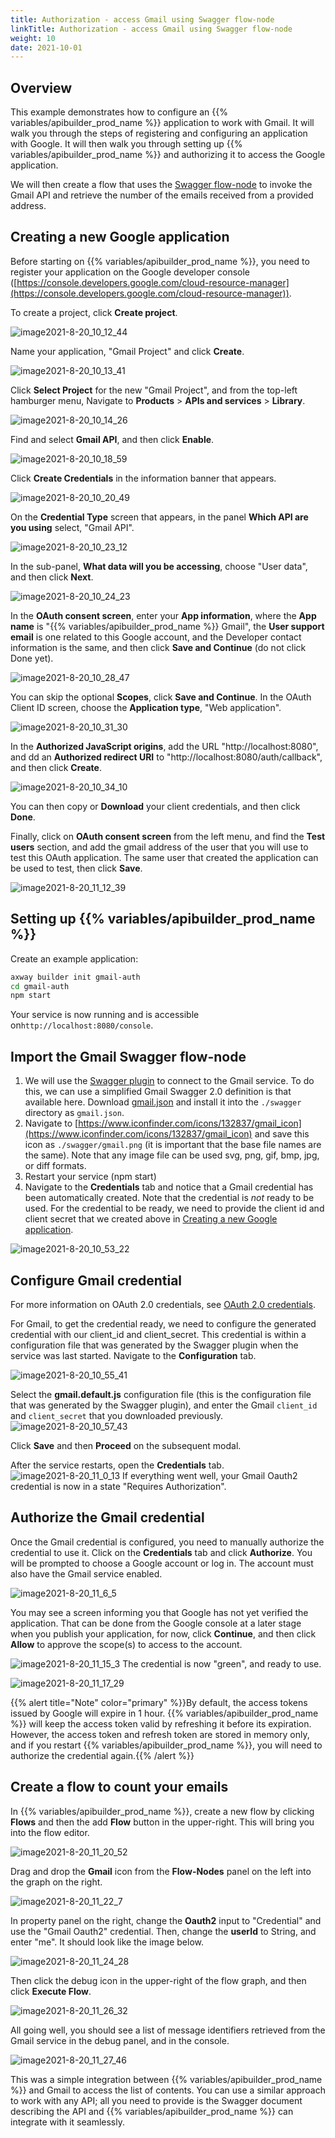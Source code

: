 ```yaml
---
title: Authorization - access Gmail using Swagger flow-node
linkTitle: Authorization - access Gmail using Swagger flow-node
weight: 10
date: 2021-10-01
---
```


## Overview

This example demonstrates how to configure an {{% variables/apibuilder_prod_name %}} application to work with Gmail. It will walk you through the steps of registering and configuring an application with Google. It will then walk you through setting up {{% variables/apibuilder_prod_name %}} and authorizing it to access the Google application.

We will then create a flow that uses the [Swagger flow-node](/docs/developer_guide/flows/flow_nodes/swagger_flow_node/) to invoke the Gmail API and retrieve the number of the emails received from a provided address.

## Creating a new Google application

Before starting on {{% variables/apibuilder_prod_name %}}, you need to register your application on the Google developer console ([https://console.developers.google.com/cloud-resource-manager](https://console.developers.google.com/cloud-resource-manager)).

To create a project, click **Create project**.

![image2021-8-20_10_12_44](/Images/image2021_8_20_10_12_44.png)

Name your application, "Gmail Project" and click **Create**.

![image2021-8-20_10_13_41](/Images/image2021_8_20_10_13_41.png)

Click **Select Project** for the new "Gmail Project", and from the top-left hamburger menu, Navigate to **Products** > **APIs and services** > **Library**.

![image2021-8-20_10_14_26](/Images/image2021_8_20_10_14_26.png)

Find and select **Gmail API**, and then click **Enable**.

![image2021-8-20_10_18_59](/Images/image2021_8_20_10_18_59.png)

Click **Create Credentials** in the information banner that appears.

![image2021-8-20_10_20_49](/Images/image2021_8_20_10_20_49.png)

On the **Credential Type** screen that appears, in the panel **Which API are you using** select, "Gmail API".

![image2021-8-20_10_23_12](/Images/image2021_8_20_10_23_12.png)

In the sub-panel, **What data will you be accessing**, choose "User data", and then click **Next**.

![image2021-8-20_10_24_23](/Images/image2021_8_20_10_24_23.png)

In the **OAuth consent screen**, enter your **App information**, where the **App name** is "{{% variables/apibuilder_prod_name %}} Gmail", the **User support email** is one related to this Google account, and the Developer contact information is the same, and then click **Save and Continue** (do not click Done yet).

![image2021-8-20_10_28_47](/Images/image2021_8_20_10_28_47.png)

You can skip the optional **Scopes**, click **Save and Continue**. In the OAuth Client ID screen, choose the **Application type**, "Web application".

![image2021-8-20_10_31_30](/Images/image2021_8_20_10_31_30.png)

In the **Authorized JavaScript origins**, add the URL "http://localhost:8080", and dd an **Authorized redirect URI** to "http://localhost:8080/auth/callback", and then click **Create**.

![image2021-8-20_10_34_10](/Images/image2021_8_20_10_34_10.png)

You can then copy or **Download** your client credentials, and then click **Done**.

Finally, click on **OAuth consent screen** from the left menu, and find the **Test users** section, and add the gmail address of the user that you will use to test this OAuth application. The same user that created the application can be used to test, then click **Save**.

![image2021-8-20_11_12_39](/Images/image2021_8_20_11_12_39.png)

## Setting up {{% variables/apibuilder_prod_name %}}

Create an example application:

```bash
axway builder init gmail-auth
cd gmail-auth
npm start
```

Your service is now running and is accessible on`http://localhost:8080/console`.

## Import the Gmail Swagger flow-node

1. We will use the [Swagger plugin](https://www.npmjs.com/package/@axway/api-builder-plugin-fn-swagger) to connect to the Gmail service. To do this, we can use a simplified Gmail Swagger 2.0 definition is that available here. Download [gmail.json](/files/gmail.json) and install it into the `./swagger` directory as `gmail.json`.
1. Navigate to [https://www.iconfinder.com/icons/132837/gmail_icon](https://www.iconfinder.com/icons/132837/gmail_icon) and save this icon as `./swagger/gmail.png` (it is important that the base file names are the same). Note that any image file can be used svg, png, gif, bmp, jpg, or diff formats.
1. Restart your service (npm start)
1. Navigate to the **Credentials** tab and notice that a Gmail credential has been automatically created. Note that the credential is _not_ ready to be used. For the credential to be ready, we need to provide the client id and client secret that we created above in [Creating a new Google application](#creating-a-new-google-application).

![image2021-8-20_10_53_22](/Images/image2021_8_20_10_53_22.png)

## Configure Gmail credential

For more information on OAuth 2.0 credentials, see [OAuth 2.0 credentials](/docs/developer_guide/credentials/configuring_credentials/oauth_2.0_credentials/).

For Gmail, to get the credential ready, we need to configure the generated credential with our client_id and client_secret. This credential is within a configuration file that was generated by the Swagger plugin when the service was last started. Navigate to the **Configuration** tab.

![image2021-8-20_10_55_41](/Images/image2021_8_20_10_55_41.png)

Select the **gmail.default.js** configuration file (this is the configuration file that was generated by the Swagger plugin), and enter the Gmail `client_id` and `client_secret` that you downloaded previously.
![image2021-8-20_10_57_43](/Images/image2021_8_20_10_57_43.png)

Click **Save** and then **Proceed** on the subsequent modal.

After the service restarts, open the **Credentials** tab.
![image2021-8-20_11_0_13](/Images/image2021_8_20_11_0_13.png)
If everything went well, your Gmail Oauth2 credential is now in a state "Requires Authorization".

## Authorize the Gmail credential

Once the Gmail credential is configured, you need to manually authorize the credential to use it. Click on the **Credentials** tab and click **Authorize**. You will be prompted to choose a Google account or log in. The account must also have the Gmail service enabled.

![image2021-8-20_11_6_5](/Images/image2021_8_20_11_6_5.png)

You may see a screen informing you that Google has not yet verified the application. That can be done from the Google console at a later stage when you publish your application, for now, click **Continue**, and then click **Allow** to approve the scope(s) to access to the account.

![image2021-8-20_11_15_3](/Images/image2021_8_20_11_15_3.png)
The credential is now "green", and ready to use.

![image2021-8-20_11_17_29](/Images/image2021_8_20_11_17_29.png)

{{% alert title="Note" color="primary" %}}By default, the access tokens issued by Google will expire in 1 hour. {{% variables/apibuilder_prod_name %}} will keep the access token valid by refreshing it before its expiration. However, the access token and refresh token are stored in memory only, and if you restart {{% variables/apibuilder_prod_name %}}, you will need to authorize the credential again.{{% /alert %}}

## Create a flow to count your emails

In {{% variables/apibuilder_prod_name %}}, create a new flow by clicking **Flows** and then the add **Flow** button in the upper-right. This will bring you into the flow editor.

![image2021-8-20_11_20_52](/Images/image2021_8_20_11_20_52.png)

Drag and drop the **Gmail** icon from the **Flow-Nodes** panel on the left into the graph on the right.

![image2021-8-20_11_22_7](/Images/image2021_8_20_11_22_7.png)

In property panel on the right, change the **Oauth2** input to "Credential" and use the "Gmail Oauth2" credential. Then, change the **userId** to String, and enter "me". It should look like the image below.

![image2021-8-20_11_24_28](/Images/image2021_8_20_11_24_28.png)

Then click the debug icon in the upper-right of the flow graph, and then click **Execute Flow**.

![image2021-8-20_11_26_32](/Images/image2021_8_20_11_26_32.png)

All going well, you should see a list of message identifiers retrieved from the Gmail service in the debug panel, and in the console.

![image2021-8-20_11_27_46](/Images/image2021_8_20_11_27_46.png)

This was a simple integration between {{% variables/apibuilder_prod_name %}} and Gmail to access the list of contents. You can use a similar approach to work with any API; all you need to provide is the Swagger document describing the API and {{% variables/apibuilder_prod_name %}} can integrate with it seamlessly.
